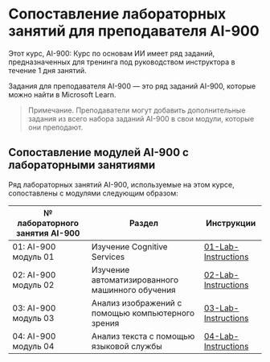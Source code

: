# <a name="ai-900-trainer-lab-mapping"></a>Сопоставление лабораторных занятий для преподавателя AI-900

Этот курс, AI-900: Курс по основам ИИ имеет ряд заданий, предназначенных для тренинга под руководством инструктора в течение 1 дня занятий.

Задания для преподавателя AI-900 — это ряд заданий AI-900, которые можно найти в Microsoft Learn.

> Примечание. Преподаватели могут добавить дополнительные задания из всего набора заданий AI-900 в свои модули, которые они преподают.

## <a name="ai-900-module-mapping-to-labs"></a>Сопоставление модулей AI-900 с лабораторными занятиями

Ряд лабораторных занятий AI-900, используемые на этом курсе, сопоставлены с модулями следующим образом: 

| № лабораторного занятия AI-900 | Раздел | Инструкции |
| --- | --- | --- |
| 01: AI-900 модуль 01 | Изучение Cognitive Services | [01-Lab-Instructions](https://aka.ms/ai900-module-01) |
| 02: AI-900 модуль 02 | Изучение автоматизированного машинного обучения | [02-Lab-Instructions](https://aka.ms/ai900-module-02) |
| 03: AI-900 модуль 03 | Анализ изображений с помощью компьютерного зрения  | [03-Lab-Instructions](https://aka.ms/ai900-module-03) |
| 04: AI-900 модуль 04 | Анализ текста с помощью языковой службы | [04-Lab-Instructions](https://aka.ms/ai900-module-04) |


